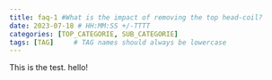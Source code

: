 ```yaml
---
title: faq-1 #What is the impact of removing the top head-coil?
date: 2023-07-18 # HH:MM:SS +/-TTTT
categories: [TOP_CATEGORIE, SUB_CATEGORIE]
tags: [TAG]     # TAG names should always be lowercase
---
```


This is the test. hello!